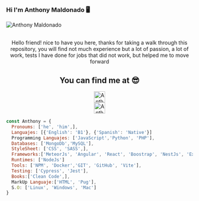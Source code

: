 ### Hi I'm Anthony Maldonado 🖥️
 
 <div>
  <img
    align="center"
    alt="Anthony Maldonado"
    src="https://user-images.githubusercontent.com/71196901/117372041-e679c700-ae96-11eb-963a-5241f7dd928e.jpeg"
  />
 <br>
 <br>
  <p style="text-align: center;">Hello friend! nice to have you here, thanks for taking a walk through this repository, you will find not much experience but a lot of passion, a lot of work, tests I have done for jobs that did not work, but helped me to move forward</p>
</div>

<!--
**AnthonyMaldonadoCss/AnthonyMaldonadoCss** is a ✨ _special_ ✨ repository because its `README.md` (this file) appears on your GitHub profile.
Here are some ideas to get you started:

- 🔭 I’m currently working on ...
- 🌱 I’m currently learning ...
- 👯 I’m looking to collaborate on ...
- 🤔 I’m looking for help with ...
- 💬 Ask me about ...
- 📫 How to reach me: ...
- 😄 Pronouns: ...
- ⚡ Fun fact: ...
-->

<h2 align="center">You can find me at 😎</h2>

<p align="center">
  <a href="https://twitter.com/Anthony_Vim/" target="_blank">
    <img src="https://www.vectorlogo.zone/logos/twitter/twitter-tile.svg" alt="Anthony Maldonado Twitter" height="30" width="30">
  </a>
 <br>
  <a href="https://www.linkedin.com/in/anthony-maldonado-software-developer/" target="_blank">
    <img src="https://www.vectorlogo.zone/logos/linkedin/linkedin-icon.svg" alt="Anthony Maldonado LinkedIn Profile" height="30" width="30">
  </a>
</p>

```js
const Anthony = { 
  Pronoums: ['he', 'him',],
  Languajes: [{'English': 'B1'}, {'Spanish': 'Native'}]
  Programming Languajes: ['JavaScript','Python', 'PHP'],
  Databases: ['MongoDb','MySQL'],
  StyleSheet: ['CSS', 'SASS',],
  Frameworks:['MeteorJs', 'Angular', 'React', 'Boostrap', 'NestJs', 'Express', 'FastApi'],
  Runtimes: ['NodeJs']
  Tools: ['NPM', 'Docker','GIT', 'GitHub', 'Vite'],
  Testing: ['Cypress', 'Jest'],
  Books:['Clean Code',],
  MarkUp Languaje:['HTML', 'Pug'],
  S.O: ['Linux', 'Windows', 'Mac']
}
```
